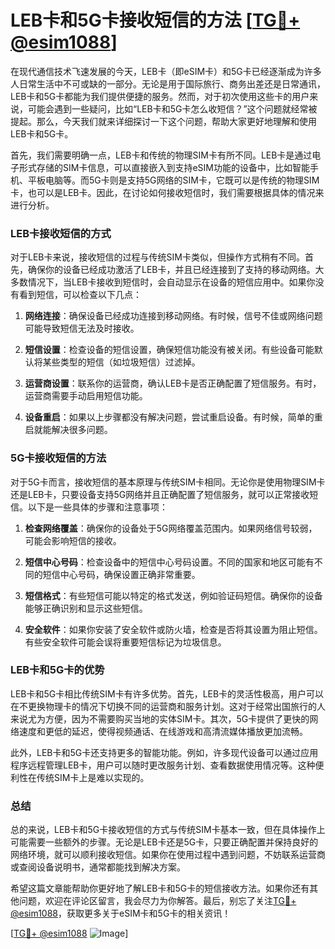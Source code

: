 # LEB卡和5G卡接收短信的方法 [[TG💪+ @esim1088](https://t.me/s/esim1088)]

在现代通信技术飞速发展的今天，LEB卡（即eSIM卡）和5G卡已经逐渐成为许多人日常生活中不可或缺的一部分。无论是用于国际旅行、商务出差还是日常通讯，LEB卡和5G卡都能为我们提供便捷的服务。然而，对于初次使用这些卡的用户来说，可能会遇到一些疑问，比如“LEB卡和5G卡怎么收短信？”这个问题就经常被提起。那么，今天我们就来详细探讨一下这个问题，帮助大家更好地理解和使用LEB卡和5G卡。

首先，我们需要明确一点，LEB卡和传统的物理SIM卡有所不同。LEB卡是通过电子形式存储的SIM卡信息，可以直接嵌入到支持eSIM功能的设备中，比如智能手机、平板电脑等。而5G卡则是支持5G网络的SIM卡，它既可以是传统的物理SIM卡，也可以是LEB卡。因此，在讨论如何接收短信时，我们需要根据具体的情况来进行分析。

### **LEB卡接收短信的方式**

对于LEB卡来说，接收短信的过程与传统SIM卡类似，但操作方式稍有不同。首先，确保你的设备已经成功激活了LEB卡，并且已经连接到了支持的移动网络。大多数情况下，当LEB卡接收到短信时，会自动显示在设备的短信应用中。如果你没有看到短信，可以检查以下几点：

1. **网络连接**：确保设备已经成功连接到移动网络。有时候，信号不佳或网络问题可能导致短信无法及时接收。
   
2. **短信设置**：检查设备的短信设置，确保短信功能没有被关闭。有些设备可能默认将某些类型的短信（如垃圾短信）过滤掉。

3. **运营商设置**：联系你的运营商，确认LEB卡是否正确配置了短信服务。有时，运营商需要手动启用短信功能。

4. **设备重启**：如果以上步骤都没有解决问题，尝试重启设备。有时候，简单的重启就能解决很多问题。

### **5G卡接收短信的方法**

对于5G卡而言，接收短信的基本原理与传统SIM卡相同。无论你是使用物理SIM卡还是LEB卡，只要设备支持5G网络并且正确配置了短信服务，就可以正常接收短信。以下是一些具体的步骤和注意事项：

1. **检查网络覆盖**：确保你的设备处于5G网络覆盖范围内。如果网络信号较弱，可能会影响短信的接收。

2. **短信中心号码**：检查设备中的短信中心号码设置。不同的国家和地区可能有不同的短信中心号码，确保设置正确非常重要。

3. **短信格式**：有些短信可能以特定的格式发送，例如验证码短信。确保你的设备能够正确识别和显示这些短信。

4. **安全软件**：如果你安装了安全软件或防火墙，检查是否将其设置为阻止短信。有些安全软件可能会误将重要短信标记为垃圾信息。

### **LEB卡和5G卡的优势**

LEB卡和5G卡相比传统SIM卡有许多优势。首先，LEB卡的灵活性极高，用户可以在不更换物理卡的情况下切换不同的运营商和服务计划。这对于经常出国旅行的人来说尤为方便，因为不需要购买当地的实体SIM卡。其次，5G卡提供了更快的网络速度和更低的延迟，使得视频通话、在线游戏和高清流媒体播放更加流畅。

此外，LEB卡和5G卡还支持更多的智能功能。例如，许多现代设备可以通过应用程序远程管理LEB卡，用户可以随时更改服务计划、查看数据使用情况等。这种便利性在传统SIM卡上是难以实现的。

### **总结**

总的来说，LEB卡和5G卡接收短信的方式与传统SIM卡基本一致，但在具体操作上可能需要一些额外的步骤。无论是LEB卡还是5G卡，只要正确配置并保持良好的网络环境，就可以顺利接收短信。如果你在使用过程中遇到问题，不妨联系运营商或查阅设备说明书，通常都能找到解决方案。

希望这篇文章能帮助你更好地了解LEB卡和5G卡的短信接收方法。如果你还有其他问题，欢迎在评论区留言，我会尽力为你解答。最后，别忘了关注[TG💪+ @esim1088](https://t.me/s/esim1088)，获取更多关于eSIM卡和5G卡的相关资讯！

[[TG💪+ @esim1088](https://t.me/s/esim1088) ![Image](https://i.postimg.cc/4NQfJmqS/Snipaste-2025-05-13-00-14-12.png)]